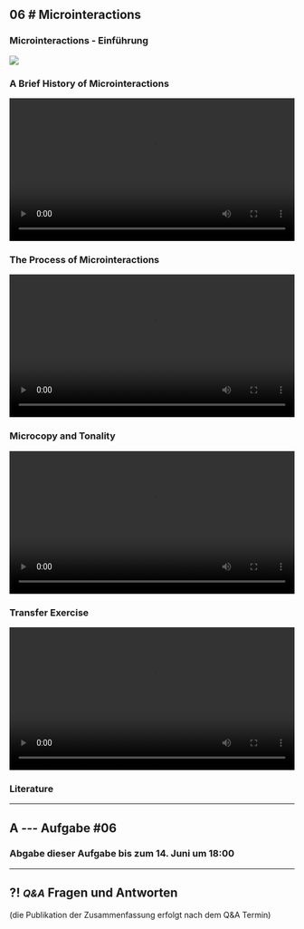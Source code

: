 ## **06 _#_** Microinteractions

### Microinteractions - Einführung
<a href="https://lehre.gabriel-rausch.de/HFU/IFD_SoSe20/Mono-Stereoscopic-Video-Viewer/#https://lehre.gabriel-rausch.de/HFU/IFD_SoSe20/L06/L06_01_Microinteractions_Einfuehrung" target="_bank">
<img src="https://lehre.gabriel-rausch.de/HFU/IFD_SoSe20/L06/L06_01_Microinteractions_Einfuehrung.jpg">
</a>

### A Brief History of Microinteractions
<video controls width="100%"> 
    <source src="https://lehre.gabriel-rausch.de/HFU/IFD_SoSe20/L06/L06_02_History_of_Microinteractions.mp4" type="video/mp4"> 
    <a href="https://lehre.gabriel-rausch.de/HFU/IFD_SoSe20/L06/L06_02_History_of_Microinteractions.mp4">Zum Video</a>
</video>

### The Process of Microinteractions
<video controls width="100%"> 
    <source src="https://lehre.gabriel-rausch.de/HFU/IFD_SoSe20/L06/L06_03_Process_of_Microinteractions.mp4" type="video/mp4"> 
    <a href="https://lehre.gabriel-rausch.de/HFU/IFD_SoSe20/L06/L06_03_Process_of_Microinteractions.mp4">Zum Video</a>
</video>

### Microcopy and Tonality
<video controls width="100%"> 
    <source src="https://lehre.gabriel-rausch.de/HFU/IFD_SoSe20/L06/L06_04_Microcopy_and_Tonality.mp4" type="video/mp4"> 
    <a href="https://lehre.gabriel-rausch.de/HFU/IFD_SoSe20/L06/L06_04_Microcopy_and_Tonality.mp4">Zum Video</a>
</video>

### Transfer Exercise
<video controls width="100%"> 
    <source src="https://lehre.gabriel-rausch.de/HFU/IFD_SoSe20/L06/L06_05_Exercise.mp4" type="video/mp4"> 
    <a href="https://lehre.gabriel-rausch.de/HFU/IFD_SoSe20/L06/L06_05_Exercise.mp4">Zum Video</a>
</video>



### Literature


---


## **A _---_** Aufgabe #06



### Abgabe dieser Aufgabe bis zum 14. Juni um 18:00


---


## **?! _<small>Q&A</small>_** Fragen und Antworten
(die Publikation der Zusammenfassung erfolgt nach dem Q&A Termin)